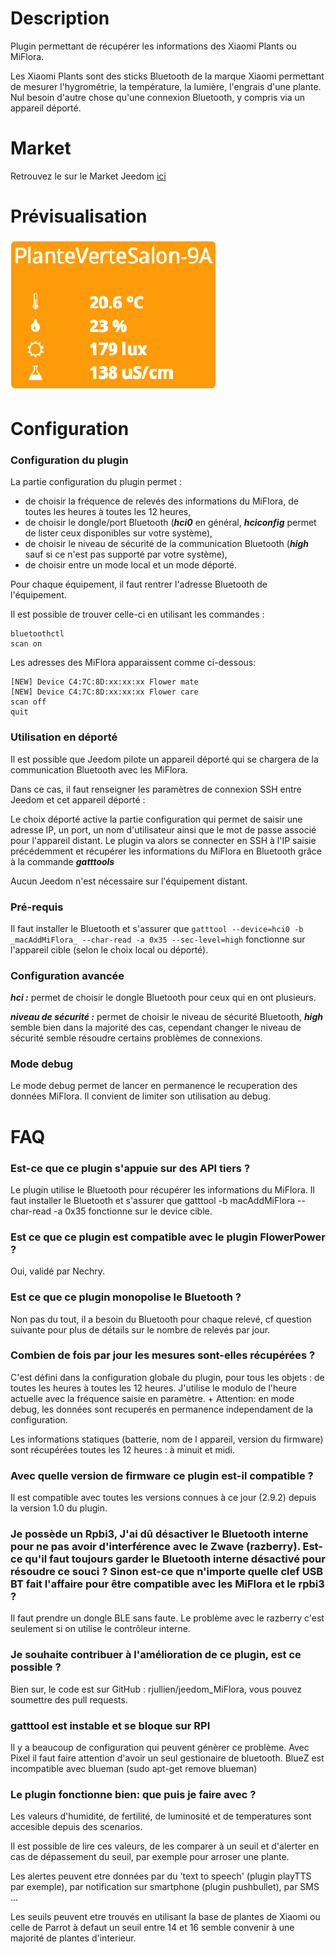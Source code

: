 # Description

Plugin permettant de récupérer les informations des Xiaomi Plants ou MiFlora.

Les Xiaomi Plants sont des sticks Bluetooth de la marque Xiaomi permettant de mesurer l'hygrométrie, la température, la lumière, l'engrais d'une plante. Nul besoin d'autre chose qu'une connexion Bluetooth, y compris via un appareil déporté.


# Market

Retrouvez le sur le Market Jeedom [ici](https://www.jeedom.com/market/index.php?v=d&p=market&type=plugin&&name=MiFlora)

# Prévisualisation

![scrennshot1](../images/MiFlora-Screenshot1.png)

# Configuration

### Configuration du plugin

La partie configuration du plugin permet :

* de choisir la fréquence de relevés des informations du MiFlora, de toutes les heures à toutes les 12 heures,
* de choisir le dongle/port Bluetooth (**_hci0_** en général, **_hciconfig_** permet de lister ceux disponibles sur votre système),
* de choisir le niveau de sécurité de la communication Bluetooth (**_high_** sauf si ce n'est pas supporté par votre système),
* de choisir entre un mode local et un mode déporté.

Pour chaque équipement, il faut rentrer l'adresse Bluetooth de l'équipement.

Il est possible de trouver celle-ci en utilisant les commandes :

```
bluetoothctl
scan on
```

Les adresses des MiFlora apparaissent comme ci-dessous:
```
[NEW] Device C4:7C:8D:xx:xx:xx Flower mate
[NEW] Device C4:7C:8D:xx:xx:xx Flower care
scan off
quit
```

### Utilisation en déporté

Il est possible que Jeedom pilote un appareil déporté qui se chargera de la communication Bluetooth avec les MiFlora.

Dans ce cas, il faut renseigner les paramètres de connexion SSH entre Jeedom et cet appareil déporté :

Le choix déporté active la partie configuration qui permet de saisir une adresse IP, un port, un nom d'utilisateur ainsi que le mot de passe associé pour l'appareil distant.
Le plugin va alors se connecter en SSH à l'IP saisie précédemment et récupérer les informations du MiFlora en Bluetooth grâce à la commande **_gatttools_**

Aucun Jeedom n'est nécessaire sur l'équipement distant.

### Pré-requis

Il faut installer le Bluetooth et s'assurer que `gatttool --device=hci0 -b _macAddMiFlora_ --char-read -a 0x35 --sec-level=high` fonctionne sur l'appareil cible (selon le choix local ou déporté).

### Configuration avancée

**_hci :_** permet de choisir le dongle Bluetooth pour ceux qui en ont plusieurs.

**_niveau de sécurité :_** permet de choisir le niveau de sécurité Bluetooth, **_high_** semble bien dans la majorité des cas, cependant changer le niveau de sécurité semble résoudre certains problèmes de connexions.

### Mode debug

Le mode debug permet de lancer en permanence le recuperation des données MiFlora. Il convient de limiter son utilisation au debug.

# FAQ

### Est-ce que ce plugin s'appuie sur des API tiers ?

Le plugin utilise le Bluetooth pour récupérer les informations du MiFlora.
Il faut installer le Bluetooth et s'assurer que gatttool -b macAddMiFlora --char-read -a 0x35 fonctionne sur le device cible.

### Est ce que ce plugin est compatible avec le plugin FlowerPower ?

Oui, validé par Nechry.


### Est ce que ce plugin monopolise le Bluetooth ?

Non pas du tout, il a besoin du Bluetooth pour chaque relevé, cf question suivante pour plus de détails sur le nombre de relevés par jour.


### Combien de fois par jour les mesures sont-elles récupérées ?

C'est défini dans la configuration globale du plugin, pour tous les objets : de toutes les heures à toutes les 12 heures.
J'utilise le modulo de l'heure actuelle avec la fréquence saisie en paramètre. +
Attention: en mode debug, les données sont recuperés en permanence independament de la configuration.

Les informations statiques (batterie, nom de l appareil, version du firmware) sont récupérées toutes les 12 heures : à minuit et midi.


### Avec quelle version de firmware ce plugin est-il compatible ?

Il est compatible avec toutes les versions connues à ce jour (2.9.2) depuis la version 1.0 du plugin.


### Je possède un Rpbi3, J'ai dû désactiver le Bluetooth interne pour ne pas avoir d'interférence avec le Zwave (razberry). Est-ce qu'il faut toujours garder le Bluetooth interne désactivé pour résoudre ce souci ? Sinon est-ce que n'importe quelle clef USB BT fait l'affaire pour être compatible avec les MiFlora et le rpbi3 ?

Il faut prendre un dongle BLE sans faute. Le problème avec le razberry c'est seulement si on utilise le contrôleur interne.


### Je souhaite contribuer à l'amélioration de ce plugin, est ce possible ?

Bien sur, le code est sur GitHub : rjullien/jeedom_MiFlora, vous pouvez soumettre des pull requests.

### gatttool est instable et se bloque sur RPI

Il y a beaucoup de configuration qui peuvent génèrer ce problème. Avec Pixel il faut faire attention d'avoir un seul gestionaire de bluetooth.
BlueZ est incompatible avec blueman (sudo apt-get remove blueman)

### Le plugin fonctionne bien: que puis je faire avec ?

Les valeurs d'humidité, de fertilité, de luminosité et de temperatures sont accesible depuis des scenarios.

Il est possible de lire ces valeurs, de les comparer à un seuil et d'alerter en cas de dépassement du seuil, par exemple pour arroser une plante.

Les alertes peuvent etre données par du 'text to speech' (plugin playTTS par exemple), par notification sur smartphone (plugin pushbullet), par SMS ...

Les seuils peuvent etre trouvés en utilisant la base de plantes de Xiaomi ou celle de Parrot à defaut un seuil entre 14 et 16 semble convenir à une majorité de plantes d'interieur.
